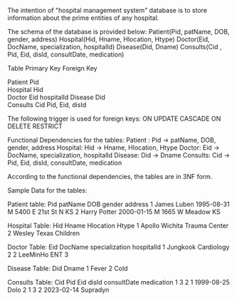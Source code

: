The intention of "hospital management system" database is to store information about the prime entities of any hospital.

The schema of the database is provided below:
Patient(Pid, patName, DOB, gender, address)
Hospital(Hid, Hname, Hlocation, Htype)
Doctor(Eid, DocName, specialization, hospitalId)
Disease(Did, Dname)
Consults(Cid , Pid, Eid, disId, consultDate, medication)


Table	   Primary Key	   Foreign Key

Patient	   Pid	
Hospital   Hid	
Doctor	   Eid	           hospitalId
Disease	   Did	
Consults   Cid	           Pid, Eid, disId

The following trigger is used for foreign keys: 
ON UPDATE CASCADE ON DELETE RESTRICT

Functional Dependencies for the tables:
	Patient :  Pid → patName, DOB, gender, address
	Hospital: Hid → Hname, Hlocation, Htype
	Doctor: Eid → DocName, specialization, hospitalId
	Disease: Did → Dname
	Consults: Cid → Pid, Eid, disId, consultDate, medication

According to the functional dependencies, the tables are in 3NF form.

Sample Data for the tables:

Patient table:
 Pid  patName          DOB               gender          address
 1    James Luben     1995-08-31          M              5400 E 21st St N KS
 2    Harry Potter    2000-01-15          M              1665 W Meadow KS


Hospital Table:
Hid    Hname         Hlocation         Htype
1      Apollo         Wichita           Trauma Center
2      Wesley         Texas             Children

Doctor Table:
Eid   DocName    specialization   hospitalId
1     Jungkook    Cardiology        2
2     LeeMinHo    ENT               3

Disease Table:
Did    Dname
1      Fever
2      Cold

Consults Table:
Cid   Pid   Eid    disId    consultDate    medication
1      3       2        1    1999-08-25     Dolo
2      1       3        2    2023-02-14     Supradyn



